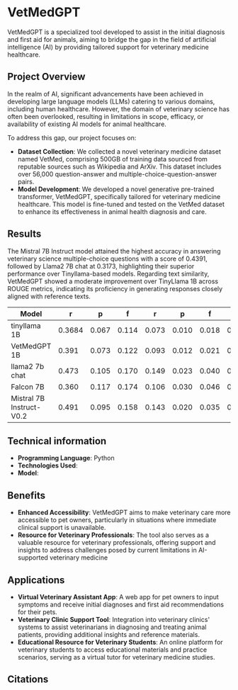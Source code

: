 # VetMedGPT
VetMedGPT is a specialized tool developed to assist in the initial diagnosis and first aid for animals, aiming to bridge the gap in the field of artificial intelligence (AI) by providing tailored support for veterinary medicine healthcare.
## Project Overview
In the realm of AI, significant advancements have been achieved in developing large language models (LLMs) catering to various domains, including human healthcare. However, the domain of veterinary science has often been overlooked, resulting in limitations in scope, efficacy, or availability of existing AI models for animal healthcare.

To address this gap, our project focuses on:

- **Dataset Collection**: We collected a novel veterinary medicine dataset named VetMed, comprising 500GB of training data sourced from reputable sources such as Wikipedia and ArXiv. This dataset includes over 56,000 question-answer and multiple-choice-question-answer pairs.
- **Model Development**: We developed a novel generative pre-trained transformer, VetMedGPT, specifically tailored for veterinary medicine healthcare. This model is fine-tuned and tested on the VetMed dataset to enhance its effectiveness in animal health diagnosis and care.
## Results
The Mistral 7B Instruct model attained the highest accuracy in answering veterinary science multiple-choice questions with a score of 0.4391, followed by Llama2 7B chat at 0.3173, highlighting their superior performance over Tinyllama-based models. Regarding text similarity, VetMedGPT showed a moderate improvement over TinyLlama 1B across ROUGE metrics, indicating its proficiency in generating responses closely aligned with reference texts.

| Model             | r       | p       | f       | r    | p    | f    | r    | p    | f    |
|-------------------|---------|---------|---------|------|------|------|------|------|------|
| tinyllama 1B     | 0.3684  | 0.067   | 0.114   | 0.073 | 0.010 | 0.018 | 0.361 | 0.067 | 0.111 |
| VetMedGPT 1B     | 0.391   | 0.073   | 0.122   | 0.093 | 0.012 | 0.021 | 0.356 | 0.066 | 0.110 |
| llama2 7b chat   | 0.473   | 0.105   | 0.170   | 0.149 | 0.023 | 0.040 | 0.431 | 0.095 | 0.154 |
| Falcon 7B        | 0.360   | 0.117   | 0.174   | 0.106 | 0.030 | 0.046 | 0.325 | 0.106 | 0.157 |
| Mistral 7B Instruct-V0.2 | 0.491 | 0.095 | 0.158 | 0.143 | 0.020 | 0.035 | 0.451 | 0.087 | 0.145 |

## Technical information
- **Programming Language**: Python
- **Technologies Used**: 
- **Model**: 
## Benefits
- **Enhanced Accessibility**: VetMedGPT aims to make veterinary care more accessible to pet owners, particularly in situations where immediate clinical support is unavailable.
- **Resource for Veterinary Professionals**: The tool also serves as a valuable resource for veterinary professionals, offering support and insights to address challenges posed by current limitations in AI-supported veterinary medicine
## Applications
- **Virtual Veterinary Assistant App**: A web app for pet owners to input symptoms and receive initial diagnoses and first aid recommendations for their pets.
- **Veterinary Clinic Support Tool**: Integration into veterinary clinics' systems to assist veterinarians in diagnosing and treating animal patients, providing additional insights and reference materials.
- **Educational Resource for Veterinary Students**: An online platform for veterinary students to access educational materials and practice scenarios, serving as a virtual tutor for veterinary medicine studies.
## Citations
